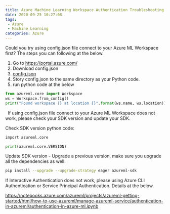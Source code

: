 ```yaml
---
title: Azure Machine Learning Workspace Authentication Troubleshooting Guide
date: 2020-09-25 10:27:08
tags:
 - Azure
 - Machine Learning
categories: Azure
---
```

Could you try using config.json file connect to your Azure ML Workspace first? The steps you can following at the below.

1. Go to https://portal.azure.com/
2. Download config.json
3. [config.json](https://res.cloudinary.com/dkvj6mo4c/image/upload/v1601020176/AML%20Authentication/config_c4idqa.png)
3. Story config.json to the same directory as your Python code.
4. run python code at the below
```python
from azureml.core import Workspace
ws = Workspace.from_config()
print("Found workspace {} at location {}".format(ws.name, ws.location))
```
 
If using config.json file connect to your Azure ML Workspace does not work, please check your SDK version and update your SDK.

Check SDK version python code:
```python
import azureml.core

print(azureml.core.VERSION)
```
Update SDK version - Upgrade a previous version, make sure you upgrade all the dependencies as well:
```bash
pip install --upgrade --upgrade-strategy eager azureml-sdk
```
If Interactive Authentication does not work, please using Azure CLI Authentication or Service Principal Authentication. Details at the below.

https://notebooks.azure.com/azureml/projects/azureml-getting-started/html/how-to-use-azureml/manage-azureml-service/authentication-in-azureml/authentication-in-azure-ml.ipynb
